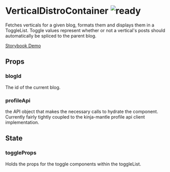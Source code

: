 # VerticalDistroContainer ![ready](status-images/ready.svg)

Fetches verticals for a given blog, formats them and displays them in a ToggleList.
Toggle values represent whether or not a vertical's posts should automatically be
spliced to the parent blog.

[Storybook Demo](http://localhost:8001/?selectedKind=VerticalDistroContainer)

<!-- STORY -->

## Props

### blogId
The id of the current blog.

### profileApi
the API object that makes the necessary calls to hydrate the component. Currently fairly tightly coupled to the kinja-mantle profile api client implementation.

## State

### toggleProps
Holds the props for the toggle components within the toggleList.
